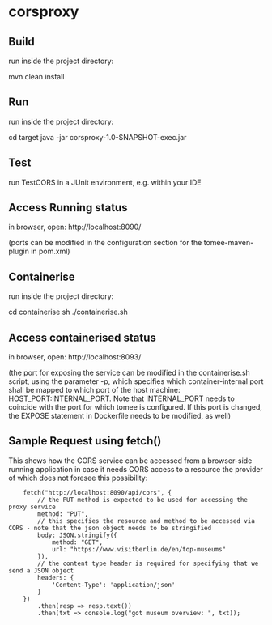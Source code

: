 # corsproxy

## Build
run inside the project directory:

mvn clean install

## Run
run inside the project directory:

cd target
java -jar corsproxy-1.0-SNAPSHOT-exec.jar

## Test
run TestCORS in a JUnit environment, e.g. within your IDE

## Access Running status
in browser, open: 
http://localhost:8090/

(ports can be modified in the configuration section for the tomee-maven-plugin in pom.xml)

## Containerise
run inside the project directory:

cd containerise
sh ./containerise.sh

## Access containerised status
in browser, open: 
http://localhost:8093/

(the port for exposing the service can be modified in the containerise.sh script, using the parameter -p, which specifies which container-internal port shall be mapped to which port of the host machine: HOST_PORT:INTERNAL_PORT. Note that INTERNAL_PORT needs to coincide with the port for which tomee is configured. If this port is changed, the EXPOSE statement in Dockerfile needs to be modified, as well) 

## Sample Request using fetch()

This shows how the CORS service can be accessed from a browser-side running application in case it needs CORS access to a resource the provider of which does not foresee this possibility:

        fetch("http://localhost:8090/api/cors", {
            // the PUT method is expected to be used for accessing the proxy service
            method: "PUT",
            // this specifies the resource and method to be accessed via CORS - note that the json object needs to be stringified
            body: JSON.stringify({
                method: "GET",
                url: "https://www.visitberlin.de/en/top-museums"
            }),
            // the content type header is required for specifying that we send a JSON object
            headers: {
                'Content-Type': 'application/json'
            }
        })
            .then(resp => resp.text())
            .then(txt => console.log("got museum overview: ", txt));
